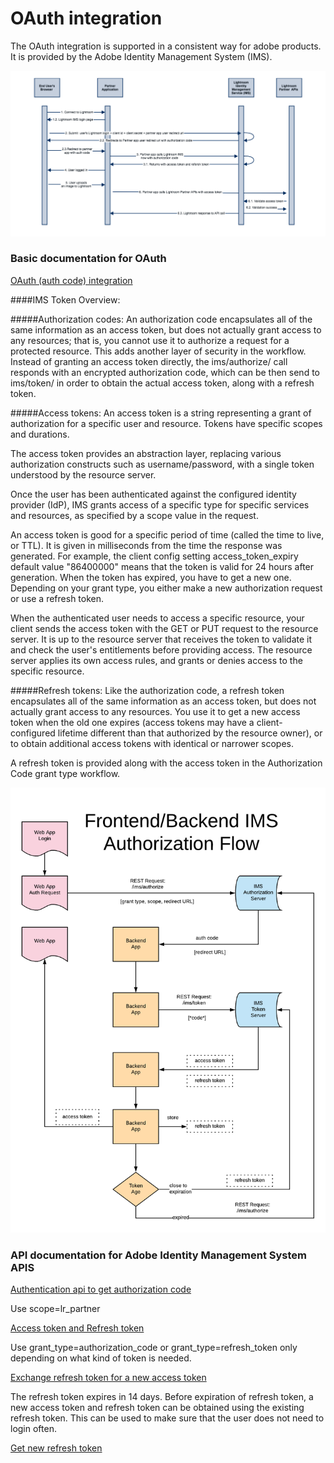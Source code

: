 # OAuth integration

The OAuth integration is supported in a consistent way for adobe products. It is provided by the Adobe Identity Management System (IMS). 

![OAUTH flow diagram for Lightroom Partner Integration](../images/OAuthFlowDiagram.png)

### Basic documentation for OAuth

[OAuth (auth code) integration](https://www.adobe.io/authentication/auth-methods.html#!AdobeDocs/adobeio-auth/master/AuthenticationOverview/OAuthIntegration.md)


####IMS Token Overview:

#####Authorization codes:
An authorization code encapsulates all of the same information as an access token, but does not actually grant access to any resources; that is, you cannot use it to authorize a request for a protected resource. This adds another layer of security in the workflow. Instead of granting an access token directly, the ims/authorize/ call responds with an encrypted authorization code, which can be then send to ims/token/ in order to obtain the actual access token, along with a refresh token.

#####Access tokens:
An access token is a string representing a grant of authorization for a specific user and resource. Tokens have specific scopes and durations.

The access token provides an abstraction layer, replacing various authorization constructs such as username/password, with a single token understood by the resource server.

Once the user has been authenticated against the configured identity provider (IdP), IMS grants access of a specific type for specific services and resources, as specified by a scope value in the request.

An access token is good for a specific period of time (called the time to live, or TTL). It is given in milliseconds from the time the response was generated. For example, the client config setting access_token_expiry default value "86400000" means that the token is valid for 24 hours after generation. When the token has expired, you have to get a new one. Depending on your grant type, you either make a new authorization request or use a refresh token.

When the authenticated user needs to access a specific resource, your client sends the access token with the GET or PUT request to the resource server. It is up to the resource server that receives the token to validate it and check the user's entitlements before providing access. The resource server applies its own access rules, and grants or denies access to the specific resource.

#####Refresh tokens:
Like the authorization code, a refresh token encapsulates all of the same information as an access token, but does not actually grant access to any resources. You use it to get a new access token when the old one expires (access tokens may have a client-configured lifetime different than that authorized by the resource owner), or to obtain additional access tokens with identical or narrower scopes.

A refresh token is provided along with the access token in the Authorization Code grant type workflow.

![IMS Token Usage](../images/IMS_Authorization_flow.png)

### API  documentation for Adobe Identity Management System APIS

[Authentication api to get authorization code](https://www.adobe.io/authentication/auth-methods.html#!AdobeDocs/adobeio-auth/master/OAuth/OAuth.md)

Use scope=lr_partner 

[Access token and Refresh token](https://www.adobe.io/authentication/auth-methods.html#!AdobeDocs/adobeio-auth/master/Resources/IMS.md) 

Use grant_type=authorization_code or grant_type=refresh_token only depending on what kind of token is needed.

[Exchange refresh token for a new access token](https://www.adobe.io/authentication/auth-methods.html#!AdobeDocs/adobeio-auth/master/Resources/IMS.md)

The refresh token expires in 14 days. Before expiration of refresh token, a new access token and refresh token can be obtained using the existing refresh token. This can be used to make sure that the user does not need to login often.  

[Get new refresh token](https://www.adobe.io/authentication/auth-methods.html#!AdobeDocs/adobeio-auth/master/Resources/IMS.md) 





